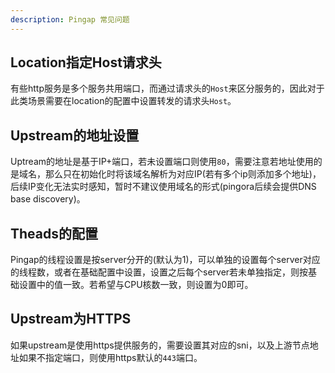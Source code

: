 ```yaml
---
description: Pingap 常见问题
---
```


## Location指定Host请求头

有些http服务是多个服务共用端口，而通过请求头的`Host`来区分服务的，因此对于此类场景需要在location的配置中设置转发的请求头`Host`。

## Upstream的地址设置

Uptream的地址是基于IP+端口，若未设置端口则使用`80`，需要注意若地址使用的是域名，那么只在初始化时将该域名解析为对应IP(若有多个ip则添加多个地址)，后续IP变化无法实时感知，暂时不建议使用域名的形式(pingora后续会提供DNS base discovery)。

## Theads的配置

Pingap的线程设置是按server分开的(默认为1)，可以单独的设置每个server对应的线程数，或者在基础配置中设置，设置之后每个server若未单独指定，则按基础设置中的值一致。若希望与CPU核数一致，则设置为0即可。

## Upstream为HTTPS

如果upstream是使用https提供服务的，需要设置其对应的sni，以及上游节点地址如果不指定端口，则使用https默认的`443`端口。
